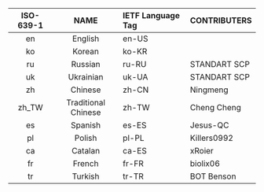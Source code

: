 | ISO-639-1 |   NAME    | IETF Language Tag | CONTRIBUTERS |
| :-------: | :-------: | :---------------- | ------------ |
|    en     |      English      | en-US             |              |
|    ko     |      Korean       | ko-KR             |              |
|    ru     |      Russian      | ru-RU             | STANDART SCP |
|    uk     |     Ukrainian     | uk-UA             | STANDART SCP |
|    zh     |      Chinese      | zh-CN             | Ningmeng     |
|   zh_TW   |Traditional Chinese| zh-TW             | Cheng Cheng  |
|    es     |      Spanish      | es-ES             | Jesus-QC     |
|    pl     |      Polish       | pl-PL             | Killers0992  |
|    ca     |      Catalan      | ca-ES             | xRoier       |
|    fr     |      French       | fr-FR             | biolix06     |
|    tr     |      Turkish      | tr-TR             | BOT Benson   |
